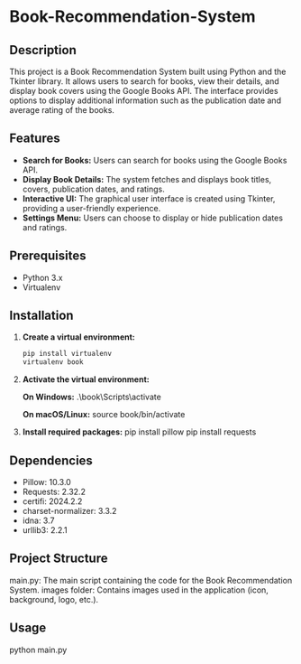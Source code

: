 # Book-Recommendation-System

## Description
This project is a Book Recommendation System built using Python and the Tkinter library. It allows users to search for books, view their details, and display book covers using the Google Books API. The interface provides options to display additional information such as the publication date and average rating of the books.

## Features
- **Search for Books:** Users can search for books using the Google Books API.
- **Display Book Details:** The system fetches and displays book titles, covers, publication dates, and ratings.
- **Interactive UI:** The graphical user interface is created using Tkinter, providing a user-friendly experience.
- **Settings Menu:** Users can choose to display or hide publication dates and ratings.

## Prerequisites
- Python 3.x
- Virtualenv

## Installation

1. **Create a virtual environment:**
   ```sh
   pip install virtualenv
   virtualenv book
2. **Activate the virtual environment:**
   
     **On Windows:**
       .\book\Scripts\activate
   
     **On macOS/Linux:**
       source book/bin/activate
       
3. **Install required packages:**
  pip install pillow
  pip install requests

## Dependencies
  - Pillow: 10.3.0
  - Requests: 2.32.2
  - certifi: 2024.2.2
  - charset-normalizer: 3.3.2
  - idna: 3.7
  - urllib3: 2.2.1

## Project Structure
main.py: The main script containing the code for the Book Recommendation System.
images folder: Contains images used in the application (icon, background, logo, etc.).

## Usage
python main.py


